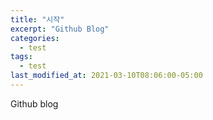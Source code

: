 ```yaml
---
title: "시작"
excerpt: "Github Blog"
categories:
  - test
tags:
  - test
last_modified_at: 2021-03-10T08:06:00-05:00
---
```


Github blog